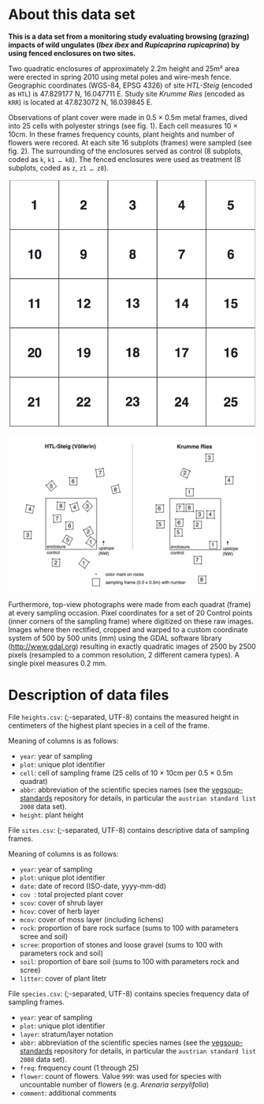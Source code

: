 About this data set
===================

**This is a data set from a monitoring study evaluating browsing (grazing) impacts of wild ungulates (*Ibex ibex* and *Rupicaprina rupicaprina*) by using fenced enclosures on two sites.**

Two quadratic enclosures of approximately 2.2m height and 25m² area were erected in spring 2010 using metal poles and wire-mesh fence. Geographic coordinates (WGS-84, EPSG 4326) of site *HTL-Steig* (encoded as `HTL`) is 47.829177 N, 16.047711 E. Study site *Krumme Ries* (encoded as `KRR`) is located at 47.823072 N, 16.039845 E.

Observations of plant cover were made in 0.5 × 0.5m metal frames, dived into 25 cells with polyester strings (see fig. 1). Each cell measures 10 × 10cm. In these frames frequency counts, plant heights and number of flowers were recored. At each site 16 subplots (frames) were sampled (see fig. 2). The surrounding of the enclosures served as control (8 subplots, coded as `k`, `k1 … k8`). The fenced enclosures were used as treatment (8 subplots, coded as `z`, `z1 … z8`).

![*Fig. 1:* ID numbers of the 25 cells.](cells.png)

![*Fig. 2:* Sketch of study sites.](sketch.png)


Furthermore, top-view photographs were made from each quadrat (frame) at every sampling occasion. Pixel coordinates for a set of 20 Control points (inner corners of the sampling frame) where digitized on these raw images. Images where then rectified, cropped and warped to a custom coordinate system of 500 by 500 units (mm) using the GDAL software library (http://www.gdal.org) resulting in exactly quadratic images of 2500 by 2500 pixels (resampled to a common resolution, 2 different camera types). A single pixel measures 0.2 mm.

Description of data files
=========================

File `heights.csv`: (;-separated, UTF-8) contains the measured height in centimeters of the highest plant species in a cell of the frame.

Meaning of columns is as follows:

+ `year`: year of sampling
+ `plot`: unique plot identifier
+ `cell`: cell of sampling frame (25 cells of 10 × 10cm per 0.5 × 0.5m quadrat)
+ `abbr`: abbreviation of the scientific species names (see the [vegsoup-standards](https://github.com/kardinal-eros/vegsoup-standards) repository for details, in particular the `austrian standard list 2008` data set).
+ `height`: plant height

File `sites.csv`: (;-separated, UTF-8) contains descriptive data of sampling frames.

Meaning of columns is as follows:

+ `year`: year of sampling
+ `plot`: unique plot identifier
+ `date`: date of record (ISO-date, yyyy-mm-dd)
+ `cov `: total projected plant cover
+ `scov`: cover of shrub layer
+ `hcov`: cover of herb layer
+ `mcov`: cover of moss layer (including lichens)
+ `rock`: proportion of bare rock surface (sums to 100 with parameters scree and soil)
+ `scree`: proportion of stones and loose gravel  (sums to 100 with parameters rock and soil)
+ `soil`: proportion of bare soil  (sums to 100 with parameters rock and scree)
+ `litter`: cover of plant litetr

File `species.csv`: (;-separated, UTF-8) contains species frequency data of sampling frames.

+ `year`:  year of sampling
+ `plot`: unique plot identifier
+ `layer`: stratum/layer notation
+ `abbr`: abbreviation of the scientific species names (see the [vegsoup-standards](https://github.com/kardinal-eros/vegsoup-standards) repository for details, in particular the `austrian standard list 2008` data set).
+ `freq`: frequency count (1 through 25)
+ `flower`: count of flowers. Value `999`: was used for species with uncountable number of flowers (e.g. *Arenaria serpylifolia*)
+ `comment`: additional comments